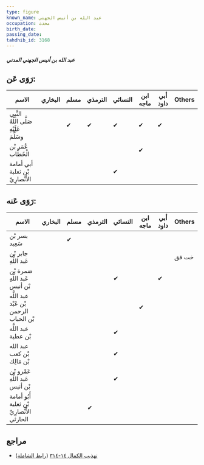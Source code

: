 ```yaml
---
type: figure
known_name: عبد الله بن أنيس الجهني
occupation: محدث
birth_date:
passing_date:
tahdhib_id: 3168
---
```

##### عبد الله بن أنيس الجهني المدني

## رَوَى عَن:
| الاسم                                     | البخاري | مسلم | الترمذي | النسائي | ابن ماجه | أبي داود | Others |
| ----------------------------------------- | ------- | ---- | ------- | ------- | -------- | -------- | ------ |
| النَّبِي صَلَّى اللَّهُ عَلَيْهِ وسَلَّمَ |         | ✔    | ✔       | ✔       | ✔        | ✔        |        |
| عُمَر بْن الْخَطَّاب                      |         |      |         |         | ✔        |          |        |
| أبي أمامة بْن ثعلبة الأَنْصارِيّ          |         |      |         | ✔       |          |          |        |
## رَوَى عَنه:
| الاسم                                      | البخاري | مسلم | الترمذي | النسائي | ابن ماجه | أبي داود | Others |
| ------------------------------------------ | ------- | ---- | ------- | ------- | -------- | -------- | ------ |
| بسر بْن سَعِيد                             |         | ✔    |         |         |          |          |        |
| جابر بْن عَبد اللَّهِ                      |         |      |         |         |          |          | خت فق  |
| ضمرة بْن عَبد اللَّهِ بْن أنيس             |         |      |         | ✔       |          | ✔        |        |
| عبد اللَّه بْن عَبْد الرحمن بْن الحباب     |         |      |         |         | ✔        |          |        |
| عبد اللَّه بْن عطية                        |         |      |         | ✔       |          |          |        |
| عبد الله بْن كعب بْن مَالِك                |         |      |         | ✔       |          |          |        |
| عَمْرو بْن عَبد اللَّهِ بْن أنيس           |         |      |         | ✔       |          |          |        |
| أَبُو أمامة بْن ثعلبة الأَنْصارِيّ الحارثي |         |      | ✔       |         |          |          |        |
## مراجع
- [تهذيب الكمال ١٤-٣١٤](obsidian://open?vault=Tahdhib-al-Kamal&file=Figures/٣١٦٨-عبد%20الله%20بن%20أنيس%20الجهني%20المدني) ([رابط الشاملة](https://shamela.ws/book/3722/7242))